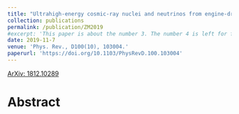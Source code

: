 ```yaml
---
title: "Ultrahigh-energy cosmic-ray nuclei and neutrinos from engine-driven supernovae"
collection: publications
permalink: /publication/ZM2019
#excerpt: 'This paper is about the number 3. The number 4 is left for future work.'
date: 2019-11-7
venue: 'Phys. Rev., D100(10), 103004.'
paperurl: 'https://doi.org/10.1103/PhysRevD.100.103004'
---
```

[ArXiv: 1812.10289](https://arxiv.org/abs/1812.10289)

# Abstract
